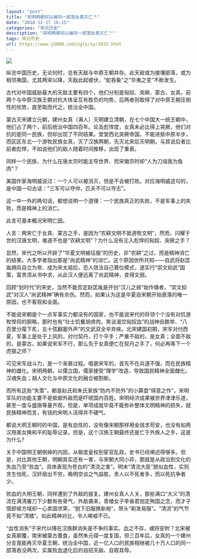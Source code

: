 ```yaml
---
layout: "post"
title: "宋明两朝何以被同一部落女真灭亡？"
date: "2018-12-17 16:15"
categories: "宋元历史"
description: "宋明两朝何以被同一部落女真灭亡？"
tags: 宋元历史
url: https://www.y5000.com/zgls/sy/3032.html
---
```






![](https://img.y5000.com/uploads/allimg/160827/4-160RH30433c3.jpg)

纵览中国历史，无论何时，总有天敌与中原王朝并存。此天敌或为接壤部落，或为相邻夷国，尤其两宋以降，天敌此起彼伏，“蛇吞象”之“华夷之变”不断发生。

古代对中国威胁最大的天敌主要有四个，他们分别是匈奴、突厥、蒙古、女真。前两个与中原汉族王朝对抗大体呈互有胜负的均势，后两者则取得了对中原王朝压倒性的优势，直至取而代之，统治全中国。

蒙古灭宋建立元朝，建州女真（满人）灭明建立清朝，在七个中国大一统王朝中，他们占了两个，前后统治中国四百年。论及彪悍度，女真未必比得上突厥，他们对抗的是同一民族，但却出现了不同结果。堂堂西北突厥帝国，不能进抵中原半步，而区区东北一个游牧民族女真，灭了汉族两朝，先灭北宋后灭明朝。与其说后者比前者彪悍，不如说他们的敌人随着时间推移，出现了重衰。

同样一个民族，为什么在唐太宗时能主导世界、而宋徽宗时却“人为刀俎我为鱼肉”？

美国作家海明威说过：一个人可以被消灭，但是不会被打败。对应海明威这句的，是中国一句古话：“三军可以夺帅，匹夫不可以夺志”。

这一中一外的两句话，都想说明一个道理：一个民族真正的失败，不是军事上的失败，而是精神上的消亡。

此言可基本概况宋明亡因。

人言：两宋亡于女真、蒙古之手，是因为“农耕文明不抵游牧文明”，然而，闪耀于世的汉唐文明，难道不也是“农耕文明”？为什么没有沦入彪悍的匈奴、突厥之手？

显然，宋代之所以开辟了“华夏文明被征服”的历史，非“农耕”之过，而是精神消亡的结果。大多学者指出那是“尚武精神”的消亡。这个原因世所共知——自武将赵匡胤拥兵自立为帝、成为宋太祖后，恐人效法自己篡位模式，遂实行“崇文抑武”国策，富贵须从书中求，从此汉人便远离了尚武精神，变得文弱。

回顾“划时代”的宋史，当然不能否定赵匡胤是开创“汉儿之弱”始作俑者，“崇文抑武”对汉人“尚武精神”确有杀伤。然而，如果认为这是华夏自宋朝开始衰落的唯一原因，也不客观和全面。

不能说宋朝是个一点军事实力都没有的国家，也不能说宋代的将领个个没有对抗游牧悍将的胆略，那时也有“壮士饥餐胡虏肉，笑谈渴饮匈奴血”的战神岳鹏举、“八百里分麾下炙，五十弦翻塞外声”的文武双全辛弃疾。北宋建国初期，宋军对付西夏，军事上是处于上风的，对付契丹，打个平手；严重不敌的，是女真；全面不敌的，是蒙古。如果说宋军不行，那么先于女真便亡在契丹之手了，何必再等下一个虎狼之师？

可见宋军战斗力，是一个渐衰过程。唱衰宋军的，首先不在兵道不强，而在民族精神的雌化。宋明两朝，以儒立国，儒家接受“理学”改造，导致国民精神全面雌化，汉魂失血；胡人文化与中原文化的融合被割断。

而所有这些“失策”，都是赵氏和朱氏家族“防内不防外”的小算盘“得意之作”，宋明军队的功能主要不是抵御外敌而是吓唬国内百姓。宋明经济成果被世界津津乐道，甚至一度与盛唐等量齐观，但是，单项成就毕竟不能弥补整体文明精神的损失，就民族精神而言，有钱的宋明人活得并不硬气。

都说大明王朝时的中国，是有血性的，没有像宋朝那样用金钱求苟安，也没有如两汉用美女换和平的耻辱记录。但是，这个汉族王朝最终还是亡于外族人之手，这是为什么?

关于中国明王朝倒掉的内因，从极度皇权到宦官乱政，史书已经阐述得够多。但是，对比其他王朝，明朝其实还有一害，与宋朝大同小异，那就是从政治到文化的失血乃至“败血”。具体表现为苍白的“清流之害”。明末“清流大臣”貌似血性，实则贪生怕死，汉奸层出不穷，晚明空谈之气益胜，责人以不死者多，而以死抗争者少。

败血的大明王朝，同样遭到了外敌的报复。建州女真人入关，那些满口“大义”的清流在满清屠刀下少数有些骨气，外敌袭来，青楼女子李香君抱定殉国之念，而才子情郎侯方域却一心卖国求荣，“脱下旧服换新袍”，带头“剃发易服”。“清流”的气节竟不如“清楼”。如此精神对比，令人唏嘘不已。

“血性消失”于宋代以降在汉族群消失是不争的事实。血之不存，魂将安附？北宋被女真颠覆，南宋被蒙古蚕食，虽然朱元璋一度复国，但三百年后，女真的一个建州分支竟能再灭华夏王朝、统治全中国，近一亿人口的民族相继被几十万人口的同一部落吞没两次，实属败血退化后的自招天敌、自取其辱。
